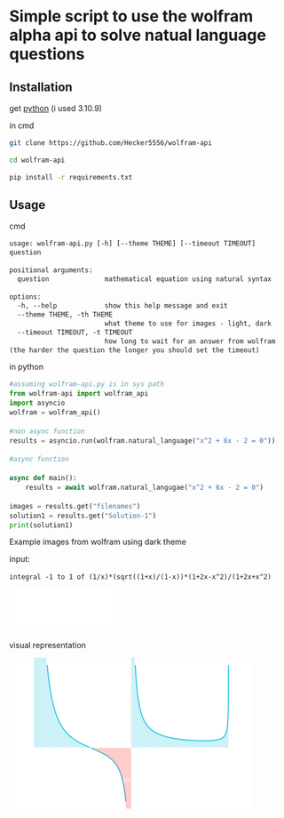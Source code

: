 # Simple script to use the wolfram alpha api to solve natual language questions
## Installation
get [python](https://python.org/downloads) (i used 3.10.9)

in cmd
```bash
git clone https://github.com/Hecker5556/wolfram-api
```
```bash
cd wolfram-api
```
```bash
pip install -r requirements.txt
```

## Usage
cmd

```
usage: wolfram-api.py [-h] [--theme THEME] [--timeout TIMEOUT] question

positional arguments:
  question              mathematical equation using natural syntax

options:
  -h, --help            show this help message and exit
  --theme THEME, -th THEME
                        what theme to use for images - light, dark
  --timeout TIMEOUT, -t TIMEOUT
                        how long to wait for an answer from wolfram (the harder the question the longer you should set the timeout)
```

in python

```python
#assuming wolfram-api.py is in sys path
from wolfram-api import wolfram_api
import asyncio
wolfram = wolfram_api()

#non async function
results = asyncio.run(wolfram.natural_language("x^2 + 6x - 2 = 0"))

#async function

async def main():
    results = await wolfram.natural_langugae("x^2 + 6x - 2 = 0")

images = results.get("filenames")
solution1 = results.get("Solution-1")
print(solution1)
```


Example images from wolfram using dark theme

input: 

`integral -1 to 1 of (1/x)*(sqrt((1+x)/(1-x))*(1+2x-x^2)/(1+2x+x^2)`

![integral -1 to 1 of (1/x)*(sqrt((1+x)/(1-x))*(1+2x-x^2)/(1+2x+x^2)](image-1707243375-0-Input.png)

visual representation

![visual representation of integral -1 to 1 of (1/x)*(sqrt((1+x)/(1-x))*(1+2x-x^2)/(1+2x+x^2)](image-1707243375-3-VisualRepresentationOfTheIntegral.png)